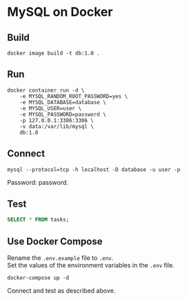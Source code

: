 # MySQL on Docker

## Build

```shell
docker image build -t db:1.0 .
```

## Run

```shell
docker container run -d \
    -e MYSQL_RANDOM_ROOT_PASSWORD=yes \
    -e MYSQL_DATABASE=database \
    -e MYSQL_USER=user \
    -e MYSQL_PASSWORD=password \
    -p 127.0.0.1:3306:3306 \
    -v data:/var/lib/mysql \
    db:1.0
```

## Connect

```shell
mysql --protocol=tcp -h localhost -D database -u user -p
```

Password: password.

## Test

```sql
SELECT * FROM tasks;
```

## Use Docker Compose

Rename the `.env.example` file to `.env`.\
Set the values of the environment variables in the `.env` file.

```shell
docker-compose up -d
```

Connect and test as described above.
